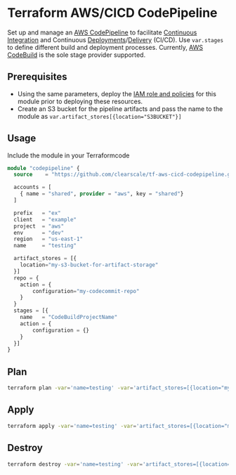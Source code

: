 # Terraform AWS/CICD CodePipeline

Set up and manage an [AWS CodePipeline](https://aws.amazon.com/codepipeline/) to facilitate  [Continuous Integration](https://en.wikipedia.org/wiki/Continuous_integration) and Continuous [Deployments](https://en.wikipedia.org/wiki/Continuous_deployment)/[Delivery](https://en.wikipedia.org/wiki/Continuous_delivery) (CI/CD). Use `var.stages` to define different build and deployment processes. Currently, [AWS CodeBuild](https://aws.amazon.com/codebuild/) is the sole stage provider supported.

## Prerequisites

- Using the same parameters, deploy the [IAM role and policies](./iam/README.md) for this module prior to deploying these resources.
- Create an S3 bucket for the pipeline artifacts and pass the name to the module as `var.artifact_stores[{location="S3BUCKET"}]`

## Usage

Include the module in your Terraformcode

```terraform
module "codepipeline" {
  source    = "https://github.com/clearscale/tf-aws-cicd-codepipeline.git"

  accounts = [
    { name = "shared", provider = "aws", key = "shared"}
  ]

  prefix   = "ex"
  client   = "example"
  project  = "aws"
  env      = "dev"
  region   = "us-east-1"
  name     = "testing"

  artifact_stores = [{
    location="my-s3-bucket-for-artifact-storage"
  }]
  repo = {
    action = {
        configuration="my-codecommit-repo"
    }
  }
  stages = [{
    name   = "CodeBuildProjectName"
    action = {
        configuration = {}
    }
  }]
}
```

## Plan

```bash
terraform plan -var='name=testing' -var='artifact_stores=[{location="my-s3-bucket"}]' -var='repo={action={configuration={RepositoryName="my-codecommit-repo"}}}' -var='stages=[{name="CodeBuildProjectName",action={configuration={}}}]'
```

## Apply

```bash
terraform apply -var='name=testing' -var='artifact_stores=[{location="my-s3-bucket"}]' -var='repo={action={configuration={RepositoryName="my-codecommit-repo"}}}' -var='stages=[{name="CodeBuildProjectName",action={configuration={}}}]'
```

## Destroy

```bash
terraform destroy -var='name=testing' -var='artifact_stores=[{location="my-s3-bucket"}]' -var='repo={action={configuration={RepositoryName="my-codecommit-repo"}}}' -var='stages=[{name="CodeBuildProjectName",action={configuration={}}}]'
```